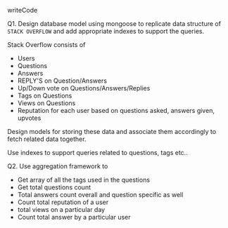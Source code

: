 writeCode

<!--  -->

Q1. Design database model using mongoose to replicate data structure of `STACK OVERFLOW` and add appropriate indexes to support the queries.

Stack Overflow consists of

- Users
- Questions
- Answers
- REPLY'S on Question/Answers
- Up/Down vote on Questions/Answers/Replies
- Tags on Questions
- Views on Questions
- Reputation for each user based on questions asked, answers given, upvotes

Design models for storing these data and associate them accordingly to fetch related data together.

Use indexes to support queries related to questions, tags etc..

Q2. Use aggregation framework to

- Get array of all the tags used in the questions
- Get total questions count
- Total answers count overall and question specific as well
- Count total reputation of a user
- total views on a particular day
- Count total answer by a particular user

